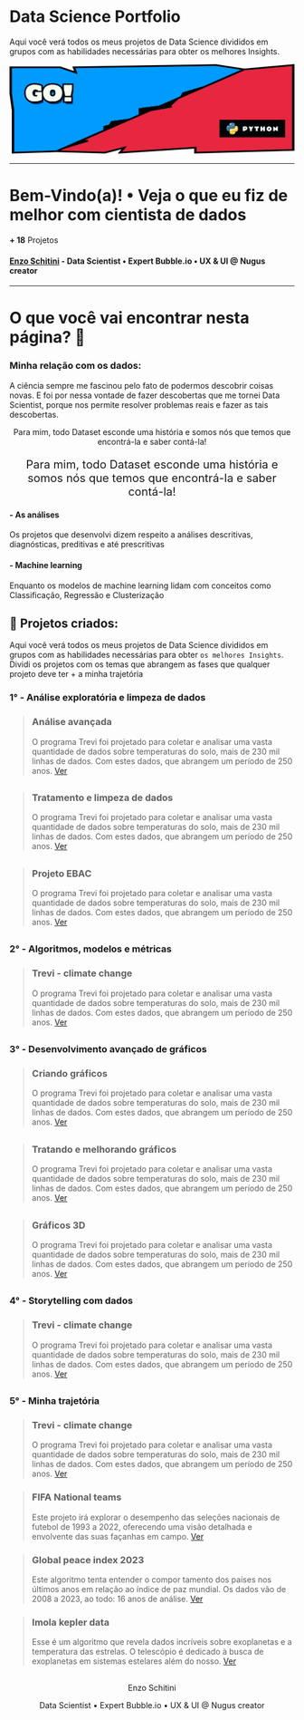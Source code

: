 # Data Science Portfolio
Aqui você verá todos os meus projetos de Data Science divididos em grupos com as habilidades necessárias para obter os melhores Insights.

<img src="https://raw.githubusercontent.com/enzoschitini/Adige/main/image/Group.png" alt="capa">

---

# **Bem-Vindo(a)!** • Veja o que eu fiz de melhor com cientista de dados
**+ 18** Projetos 
#### [Enzo Schitini](https://www.linkedin.com/in/enzoschitini/) - Data Scientist • Expert Bubble.io • UX & UI @ Nugus creator

---

# O que você vai encontrar nesta página? 👋

### **Minha relação com os dados:**
A ciência sempre me fascinou pelo fato de podermos descobrir coisas novas. E foi por nessa vontade de fazer descobertas que me tornei Data Scientist, porque nos permite resolver problemas reais e fazer as tais descobertas. 

<p align="center">
  Para mim, todo Dataset esconde uma história e somos nós 
  que temos que encontrá-la e saber contá-la!
</p>

<p align="center" style="font-size: 20px;">
  Para mim, todo Dataset esconde uma história e somos nós 
  que temos que encontrá-la e saber contá-la!
</p>


#### - **As análises** 
Os projetos que desenvolvi dizem respeito a análises descritivas, diagnósticas, preditivas e até prescritivas

#### - **Machine learning** 
Enquanto os modelos de machine learning lidam com conceitos como Classificação, Regressão e Clusterização

## 📁 Projetos criados:

Aqui você verá todos os meus projetos de Data Science divididos em grupos com as habilidades necessárias para obter `os melhores Insights`. Dividi os projetos com os temas que abrangem as fases que qualquer projeto deve ter + a minha trajetória

### 1° - Análise exploratória e limpeza de dados 
###  

> ### Análise avançada
> O programa Trevi foi projetado para coletar e analisar uma vasta quantidade de dados sobre temperaturas do solo, mais de 230 mil linhas de dados. Com estes dados, que abrangem um período de 250 anos. [Ver](https://github.com/enzoschitini/Data-Science-Portfolio)
##

> ### Tratamento e limpeza de dados 
> O programa Trevi foi projetado para coletar e analisar uma vasta quantidade de dados sobre temperaturas do solo, mais de 230 mil linhas de dados. Com estes dados, que abrangem um período de 250 anos. [Ver](https://github.com/enzoschitini/Data-Science-Portfolio)
##

> ### Projeto EBAC
> O programa Trevi foi projetado para coletar e analisar uma vasta quantidade de dados sobre temperaturas do solo, mais de 230 mil linhas de dados. Com estes dados, que abrangem um período de 250 anos. [Ver](https://github.com/enzoschitini/Data-Science-Portfolio)
##

### 2° - Algoritmos, modelos e métricas 
###  

> ### Trevi - climate change
> O programa Trevi foi projetado para coletar e analisar uma vasta quantidade de dados sobre temperaturas do solo, mais de 230 mil linhas de dados. Com estes dados, que abrangem um período de 250 anos. [Ver](https://github.com/enzoschitini/Data-Science-Portfolio)
##

### 3° - Desenvolvimento avançado de gráficos 
###  

> ### Criando gráficos
> O programa Trevi foi projetado para coletar e analisar uma vasta quantidade de dados sobre temperaturas do solo, mais de 230 mil linhas de dados. Com estes dados, que abrangem um período de 250 anos. [Ver](https://github.com/enzoschitini/Data-Science-Portfolio)
##

> ### Tratando e melhorando gráficos
> O programa Trevi foi projetado para coletar e analisar uma vasta quantidade de dados sobre temperaturas do solo, mais de 230 mil linhas de dados. Com estes dados, que abrangem um período de 250 anos. [Ver](https://github.com/enzoschitini/Data-Science-Portfolio)
##

> ### Gráficos 3D
> O programa Trevi foi projetado para coletar e analisar uma vasta quantidade de dados sobre temperaturas do solo, mais de 230 mil linhas de dados. Com estes dados, que abrangem um período de 250 anos. [Ver](https://github.com/enzoschitini/Data-Science-Portfolio)
##

### 4° - Storytelling com dados 
###  

> ### Trevi - climate change
> O programa Trevi foi projetado para coletar e analisar uma vasta quantidade de dados sobre temperaturas do solo, mais de 230 mil linhas de dados. Com estes dados, que abrangem um período de 250 anos. [Ver](https://github.com/enzoschitini/Data-Science-Portfolio)
##

### 5° - Minha trajetória 
###  

> ### Trevi - climate change
> O programa Trevi foi projetado para coletar e analisar uma vasta quantidade de dados sobre temperaturas do solo, mais de 230 mil linhas de dados. Com estes dados, que abrangem um período de 250 anos. [Ver](https://github.com/enzoschitini/Data-Science-Portfolio/tree/main/05%20Minha%20trajet%C3%B3ria/Climate%20Change)

> ### FIFA National teams
> Este projeto irá explorar o desempenho das seleções nacionais de futebol de 1993 a 2022, oferecendo uma visão detalhada e envolvente das suas façanhas em campo. [Ver](https://github.com/enzoschitini/Data-Science-Portfolio/tree/main/05%20Minha%20trajet%C3%B3ria/Spogliatoi)

> ### Global peace index 2023
> Este algoritmo tenta entender o compor tamento dos países nos últimos anos em relação ao índice de paz mundial. Os dados vão de 2008 a 2023, ao todo: 16 anos de análise. [Ver](https://github.com/enzoschitini/Data-Science-Portfolio/tree/main/05%20Minha%20trajet%C3%B3ria/Brescia)

> ### Imola kepler data
> Esse é um algoritmo que revela dados incríveis sobre exoplanetas e a temperatura das estrelas. O telescópio é dedicado à busca de exoplanetas em sistemas estelares além do nosso. [Ver](https://github.com/enzoschitini/Data-Science-Portfolio/tree/main/05%20Minha%20trajet%C3%B3ria/Imola)

##

<p align="center">
  Enzo Schitini
</p>

<p align="center">
  Data Scientist • Expert Bubble.io • UX & UI @ Nugus creator
</p>
